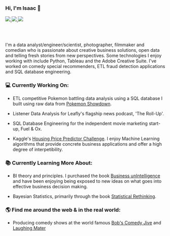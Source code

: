 ### Hi, I'm Isaac 👋

 <!-- LinkedIn Contact -->
  <a href="https://www.linkedin.com/in/isaac-campbell-smith" target="_blank">
    <img src="https://img.shields.io/badge/-ISAAC%20CAMPBELL--SMITH-blue?style=for-the-badge&logo=Linkedin&logoColor=white"/>
  </a>
  
<!-- Email -->
  <a href="mailto:icampsmith@gmail.com">
    <img src="https://img.shields.io/badge/EMAIL-icampsmith@gmail.com-20b2aa?style=for-the-badge"/>
  </a>
  
<!-- Website -->
  <a href="http://icampsmith.com" target="_blank">
    <img src="https://img.shields.io/badge/creative%20portfolio-icampsmith.com-yellow?style=for-the-badge"/>
  </a>
  
<br><br>

<p>
I'm a data analyst/engineer/scientist, photographer, filmmaker and comedian who is passionate about creative business solutions, open data and telling fresh stories from new perspectives. Some technologies I enjoy working with include Python, Tableau and the Adobe Creative Suite. I've worked on comedy special recommenders, ETL fraud detection applications and SQL database engineering. </p>

### 💻 Currently Working On:

* ETL competitive Pokemon battling data analysis using a SQL database I built using raw data from [Pokemon Showdown](https://play.pokemonshowdown.com/). 

* Listener Data Analysis for Leafly's flagship news podcast, 'The Roll-Up'.

* SQL Database Engineering for the independent movie marketing start-up, Fuel & Ox.

* Kaggle's [Housing Price Predictor Challenge](https://www.kaggle.com/c/house-prices-advanced-regression-techniques). I enjoy Machine Learning algorithms that provide concrete business applications and offer a high degree of interpetibility.

### 📚 Currently Learning More About:

* BI theory and principles. I purchased the book [Business unIntelligence](https://www.goodreads.com/book/show/18230651-business-unintelligence) and have been enjoying being exposed to new ideas on what goes into effective business decision making. 

* Bayesian Statistics, primarily through the book [Statistical Rethinking](https://www.routledge.com/Statistical-Rethinking-A-Bayesian-Course-with-Examples-in-R-and-STAN/McElreath/p/book/9780367139919).

### 🌎 Find me around the web & in the real world:

- Producing comedy shows at the world famous <a href="https://www.facebook.com/BobsComedyJive">Bob's Comedy Jive</a> and <a href="https://www.facebook.com/laughingmater">Laughing Mater</a>
